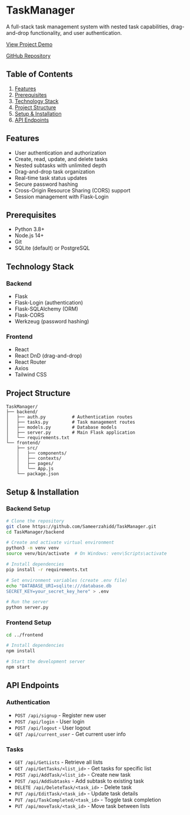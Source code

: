# TaskManager

A full-stack task management system with nested task capabilities, drag-and-drop functionality, and user authentication.

[View Project Demo](https://www.loom.com/share/074b5e0650e84b55b6bdf797f256fc25?sid=6479f2f7-f561-4ced-832a-ef0ab1c6dc45)

[GitHub Repository](https://github.com/Sameerzahidd/TaskManager)

## Table of Contents
1. [Features](#features)
2. [Prerequisites](#prerequisites)
3. [Technology Stack](#technology-stack)
4. [Project Structure](#project-structure)
5. [Setup & Installation](#setup--installation)
6. [API Endpoints](#api-endpoints)

## Features
- User authentication and authorization
- Create, read, update, and delete tasks
- Nested subtasks with unlimited depth
- Drag-and-drop task organization
- Real-time task status updates
- Secure password hashing
- Cross-Origin Resource Sharing (CORS) support
- Session management with Flask-Login

## Prerequisites
- Python 3.8+
- Node.js 14+
- Git
- SQLite (default) or PostgreSQL

## Technology Stack
### Backend
- Flask
- Flask-Login (authentication)
- Flask-SQLAlchemy (ORM)
- Flask-CORS
- Werkzeug (password hashing)

### Frontend
- React
- React DnD (drag-and-drop)
- React Router
- Axios
- Tailwind CSS

## Project Structure
```
TaskManager/
├── backend/
│   ├── auth.py          # Authentication routes
│   ├── tasks.py         # Task management routes
│   ├── models.py        # Database models
│   ├── server.py        # Main Flask application
│   └── requirements.txt
└── frontend/
    ├── src/
    │   ├── components/
    │   ├── contexts/
    │   ├── pages/
    │   └── App.js
    └── package.json
```

## Setup & Installation

### Backend Setup
```bash
# Clone the repository
git clone https://github.com/Sameerzahidd/TaskManager.git
cd TaskManager/backend

# Create and activate virtual environment
python3 -m venv venv
source venv/bin/activate  # On Windows: venv\Scripts\activate

# Install dependencies
pip install -r requirements.txt

# Set environment variables (create .env file)
echo "DATABASE_URI=sqlite:///database.db
SECRET_KEY=your_secret_key_here" > .env

# Run the server
python server.py
```

### Frontend Setup
```bash
cd ../frontend

# Install dependencies
npm install

# Start the development server
npm start
```

## API Endpoints

### Authentication
- `POST /api/signup` - Register new user
- `POST /api/login` - User login
- `POST /api/logout` - User logout
- `GET /api/current_user` - Get current user info

### Tasks
- `GET /api/GetLists` - Retrieve all lists
- `GET /api/GetTasks/<list_id>` - Get tasks for specific list
- `POST /api/AddTask/<list_id>` - Create new task
- `POST /api/AddSubtasks` - Add subtask to existing task
- `DELETE /api/DeleteTask/<task_id>` - Delete task
- `PUT /api/EditTask/<task_id>` - Update task details
- `PUT /api/TaskCompleted/<task_id>` - Toggle task completion
- `PUT /api/moveTask/<task_id>` - Move task between lists